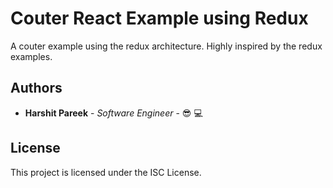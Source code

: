 # Couter React Example using Redux

A couter example using the redux architecture. Highly inspired by the redux examples. 

## Authors

* **Harshit Pareek** - *Software Engineer* - :sunglasses: :computer:

## License

This project is licensed under the ISC License.